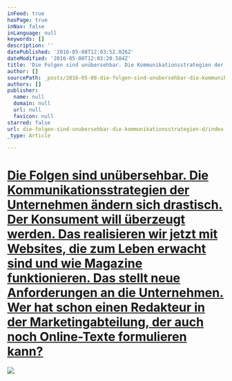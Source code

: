 ```yaml
---
inFeed: true
hasPage: true
inNav: false
inLanguage: null
keywords: []
description: ''
datePublished: '2016-05-08T12:03:52.026Z'
dateModified: '2016-05-08T12:03:20.584Z'
title: 'Die Folgen sind unübersehbar. Die Kommunikationsstrategien der Unternehmen ändern sich drastisch. Der Konsument will überzeugt werden. Das realisieren wir jetzt mit Websites, die zum Leben erwacht sind und wie Magazine funktionieren. Das stellt neue Anforderungen an die Unternehmen. Wer hat schon einen Redakteur in der Marketingabteilung, der auch noch Online-Texte formulieren kann?'
author: []
sourcePath: _posts/2016-05-08-die-folgen-sind-unubersehbar-die-kommunikationsstrategien-d.md
authors: []
publisher:
  name: null
  domain: null
  url: null
  favicon: null
starred: false
url: die-folgen-sind-unubersehbar-die-kommunikationsstrategien-d/index.html
_type: Article

---
```

# [Die Folgen sind unübersehbar. Die Kommunikationsstrategien der Unternehmen ändern sich drastisch. Der Konsument will überzeugt werden. Das realisieren wir jetzt mit Websites, die zum Leben erwacht sind und wie Magazine funktionieren. Das stellt neue Anforderungen an die Unternehmen. Wer hat schon einen Redakteur in der Marketingabteilung, der auch noch Online-Texte formulieren kann?][0]
![](https://the-grid-user-content.s3-us-west-2.amazonaws.com/a60612e3-ab43-4189-946d-b86415f822b5.jpg)

[0]: null